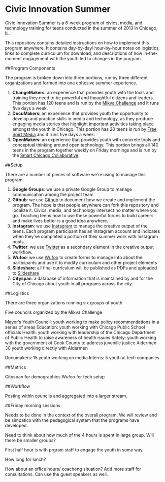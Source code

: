 Civic Innovation Summer
=======================

Civic Innovation Summer is a 6-week program of civics, media, and technology training for teens conducted in the summer of 2013 in Chicago, IL.

This repository contains detailed instructions on how to implement this program anywhere. It contains day-by-day/ hour-by-hour notes on logistics, links to complete curriculum for download, and descriptions of how in-the-moment engagement with the youth led to changes in the program.

##Program Components

The program is broken down into three portions, run by three different organizations and formed into one cohesive summer experience.

1. **ChangeMakers**: an experience that provides youth with the tools and training they need to be powerful and thoughtful citizens and leaders. This portion has 120 teens and is run by the [Mikva Challenge](http://www.mikvachallenge.org/summer/) and it runs five days a week.
2. **DocuMakers**: an experience that provides youth the opportunity to develop and practice skills in media and technology, as they produce engaging media stories that highlight important activities taking place amongst the youth in Chicago. This portion has 20 teens is run by [Free Spirt Media](http://www.freespiritmedia.org/) and it runs five days a week. 
3. **OpenMakers**: an experience that provides youth with concrete tools and conceptual thinking around open technology. This portion brings all 140 teens in the program together weekly on Friday mornings and is run by the [Smart Chicago Collaborative](http://www.smartchicagocollaborative.org/).

##Setup

There are a number of pieces of software we're using to manage this program:

1. **Google Groups**: we use a private Google Group to manage communication among the project team
2. **Github**: we use [Github](https://github.com/smartchicago/civic-innovation-summer/) to document how we create and implement the program. The hope is that people anywhere can fork this repository and localize it. Civics, media, and technology intersect no matter where you go. Teaching teens how to use these powerful forces to build careers and make lives better is a good idea anywhere.
3. **Instagram**: we use [Instagram](http://instagram.com/) to manage the creative output of the teens. Each program participant has an Instagram account and indicates when they've completed a portion of their summer work with Instagram posts.
4. **Twitter**: we use [Twitter](https://twitter.com/) as a secondary element in the creative output workflow.
5. **Wufoo**: we use [Wufoo](http://www.wufoo.com/) to create forms to manage info about the participants and use it to modify curriculum and other project elements
6. **Slideshare**: all final curriculum will be published as PDFs and uploaded to [Slideshare](http://www.wufoo.com/)
7. **Cityspan**: a database of information that is maintained by and for the City of Chicago about youth in all programs across the city.


##Logistics

There are three organizations running six groups of youth:

Five councils organized by the Mikva Challenge

Mayor’s Youth Council: youth working to make policy recommendations in a series of areas
Education: youth working with Chicago Public School officials 
Health: youth working with leadership of the Chicago Department of Public Health to raise awareness of health issues
Safety: youth working with the government of Cook County to address juvenille justice
Aldermen: 30 youth working directly with Aldermen

Documakers: 15 youth working on media
Interns: 5 youth at tech companies

##Metrics

Cityspan for demographics
Wufoo for tech setup

##Workflow

Posting within councils and aggregated into a larger stream.

##Friday morning sessions

Needs to be done in the context of the overall program. We will review and be simpatico with the pedagogical system that the programs have developed.

Need to think about how much of the 4 hours is spent in large group. Will there be smaller groups?

First half hour is with prgram staff to engage the youth in some way.

How long for lunch?

How about an office hours/ coachong situation? Add more staff for consultations. Can use the guest speakers as well.
